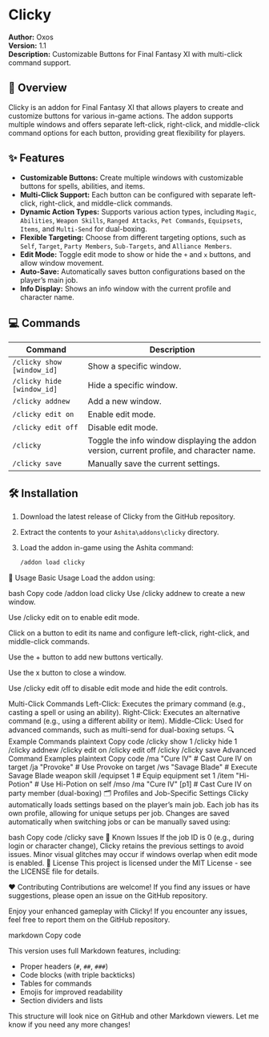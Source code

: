 # Clicky

**Author:** Oxos  
**Version:** 1.1  
**Description:** Customizable Buttons for Final Fantasy XI with multi-click command support.

## 📖 Overview

Clicky is an addon for Final Fantasy XI that allows players to create and customize buttons for various in-game actions. The addon supports multiple windows and offers separate left-click, right-click, and middle-click command options for each button, providing great flexibility for players.

## ✨ Features

- **Customizable Buttons:** Create multiple windows with customizable buttons for spells, abilities, and items.
- **Multi-Click Support:** Each button can be configured with separate left-click, right-click, and middle-click commands.
- **Dynamic Action Types:** Supports various action types, including `Magic`, `Abilities`, `Weapon Skills`, `Ranged Attacks`, `Pet Commands`, `Equipsets`, `Items`, and `Multi-Send` for dual-boxing.
- **Flexible Targeting:** Choose from different targeting options, such as `Self`, `Target`, `Party Members`, `Sub-Targets`, and `Alliance Members`.
- **Edit Mode:** Toggle edit mode to show or hide the `+` and `x` buttons, and allow window movement.
- **Auto-Save:** Automatically saves button configurations based on the player’s main job.
- **Info Display:** Shows an info window with the current profile and character name.

## 💻 Commands

| Command | Description |
| ------- | ----------- |
| `/clicky show [window_id]` | Show a specific window. |
| `/clicky hide [window_id]` | Hide a specific window. |
| `/clicky addnew` | Add a new window. |
| `/clicky edit on` | Enable edit mode. |
| `/clicky edit off` | Disable edit mode. |
| `/clicky` | Toggle the info window displaying the addon version, current profile, and character name. |
| `/clicky save` | Manually save the current settings. |

## 🛠️ Installation

1. Download the latest release of Clicky from the GitHub repository.
2. Extract the contents to your `Ashita\addons\clicky` directory.
3. Load the addon in-game using the Ashita command:

   ```bash
   /addon load clicky
🚀 Usage
Basic Usage
Load the addon using:

bash
Copy code
/addon load clicky
Use /clicky addnew to create a new window.

Use /clicky edit on to enable edit mode.

Click on a button to edit its name and configure left-click, right-click, and middle-click commands.

Use the + button to add new buttons vertically.

Use the x button to close a window.

Use /clicky edit off to disable edit mode and hide the edit controls.

Multi-Click Commands
Left-Click: Executes the primary command (e.g., casting a spell or using an ability).
Right-Click: Executes an alternative command (e.g., using a different ability or item).
Middle-Click: Used for advanced commands, such as multi-send for dual-boxing setups.
🔍 Example Commands
plaintext
Copy code
/clicky show 1
/clicky hide 1
/clicky addnew
/clicky edit on
/clicky edit off
/clicky
/clicky save
Advanced Command Examples
plaintext
Copy code
/ma "Cure IV" <t>           # Cast Cure IV on target
/ja "Provoke" <t>           # Use Provoke on target
/ws "Savage Blade" <t>      # Execute Savage Blade weapon skill
/equipset 1                 # Equip equipment set 1
/item "Hi-Potion" <me>      # Use Hi-Potion on self
/mso /ma "Cure IV" [p1]     # Cast Cure IV on party member (dual-boxing)
🗂️ Profiles and Job-Specific Settings
Clicky automatically loads settings based on the player’s main job. Each job has its own profile, allowing for unique setups per job. Changes are saved automatically when switching jobs or can be manually saved using:

bash
Copy code
/clicky save
🐞 Known Issues
If the job ID is 0 (e.g., during login or character change), Clicky retains the previous settings to avoid issues.
Minor visual glitches may occur if windows overlap when edit mode is enabled.
📜 License
This project is licensed under the MIT License - see the LICENSE file for details.

❤️ Contributing
Contributions are welcome! If you find any issues or have suggestions, please open an issue on the GitHub repository.

Enjoy your enhanced gameplay with Clicky! If you encounter any issues, feel free to report them on the GitHub repository.

markdown
Copy code

This version uses full Markdown features, including:

- Proper headers (`#`, `##`, `###`)
- Code blocks (with triple backticks)
- Tables for commands
- Emojis for improved readability
- Section dividers and lists

This structure will look nice on GitHub and other Markdown viewers. Let me know if you need any more changes!





